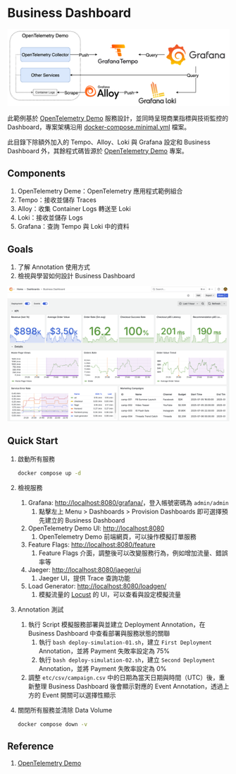 # Business Dashboard

![Lab Architecture](lab-arch.png)

此範例基於 [OpenTelemetry Demo](https://opentelemetry.io/docs/demo/) 服務設計，並同時呈現商業指標與技術監控的 Dashboard，專案架構沿用 [docker-compose.minimal.yml](https://github.com/open-telemetry/opentelemetry-demo/blob/6eea83882034747064fa28b3e7cefb361e6d5a31/docker-compose.minimal.yml) 檔案。

此目錄下除額外加入的 Tempo、Alloy、Loki 與 Grafana 設定和 Business Dashboard 外，其餘程式碼皆源於 [OpenTelemetry Demo](https://github.com/open-telemetry/opentelemetry-demo) 專案。

## Components

1. OpenTelemetry Deme：OpenTelemetry 應用程式範例組合
2. Tempo：接收並儲存 Traces
3. Alloy：收集 Container Logs 轉送至 Loki
4. Loki：接收並儲存 Logs
5. Grafana：查詢 Tempo 與 Loki 中的資料

## Goals

1. 了解 Annotation 使用方式
2. 檢視與學習如何設計 Business Dashboard

![Business Dashboard](dashboard.png)

## Quick Start

1. 啟動所有服務

   ```bash
   docker compose up -d
   ```

2. 檢視服務
   1. Grafana: <http://localhost:8080/grafana/>，登入帳號密碼為 `admin/admin`
      1. 點擊左上 Menu > Dashboards > Provision Dashboards 即可選擇預先建立的 Business Dashboard
   2. OpenTelemetry Demo UI: <http://localhost:8080>
      1. OpenTelemetry Demo 前端網頁，可以操作模擬訂單服務
   3. Feature Flags: <http://localhost:8080/feature>
      1. Feature Flags 介面，調整後可以改變服務行為，例如增加流量、錯誤率等
   4. Jaeger: <http://localhost:8080/jaeger/ui>
      1. Jaeger UI，提供 Trace 查詢功能
   5. Load Generator: <http://localhost:8080/loadgen/>
      1. 模擬流量的 [Locust](https://locust.io/) 的 UI，可以查看與設定模擬流量
3. Annotation 測試
   1. 執行 Script 模擬服務部署與並建立 Deployment Annotation，在 Business Dashboard 中查看部署與服務狀態的關聯
      1. 執行 `bash deploy-simulation-01.sh`，建立 `First Deployment` Annotation，並將 Payment 失敗率設定為 75%
      2. 執行 `bash deploy-simulation-02.sh`，建立 `Second Deployment` Annotation，並將 Payment 失敗率設定為 0%
   2. 調整 `etc/csv/campaign.csv` 中的日期為當天日期與時間（UTC）後，重新整理 Business Dashboard 後會顯示對應的 Event Annotation，透過上方的 Event 開關可以選擇性顯示
4. 關閉所有服務並清除 Data Volume

   ```bash
   docker compose down -v
   ```

## Reference

1. [OpenTelemetry Demo](https://opentelemetry.io/docs/demo/)
